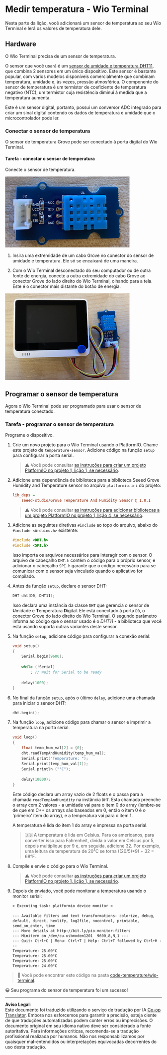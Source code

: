 <!--
CO_OP_TRANSLATOR_METADATA:
{
  "original_hash": "59263d094f20b302053888cd236880c3",
  "translation_date": "2025-08-28T04:14:15+00:00",
  "source_file": "2-farm/lessons/1-predict-plant-growth/wio-terminal-temp.md",
  "language_code": "br"
}
-->
# Medir temperatura - Wio Terminal

Nesta parte da lição, você adicionará um sensor de temperatura ao seu Wio Terminal e lerá os valores de temperatura dele.

## Hardware

O Wio Terminal precisa de um sensor de temperatura.

O sensor que você usará é um [sensor de umidade e temperatura DHT11](https://www.seeedstudio.com/Grove-Temperature-Humidity-Sensor-DHT11.html), que combina 2 sensores em um único dispositivo. Este sensor é bastante popular, com vários modelos disponíveis comercialmente que combinam temperatura, umidade e, às vezes, pressão atmosférica. O componente do sensor de temperatura é um termistor de coeficiente de temperatura negativo (NTC), um termistor cuja resistência diminui à medida que a temperatura aumenta.

Este é um sensor digital, portanto, possui um conversor ADC integrado para criar um sinal digital contendo os dados de temperatura e umidade que o microcontrolador pode ler.

### Conectar o sensor de temperatura

O sensor de temperatura Grove pode ser conectado à porta digital do Wio Terminal.

#### Tarefa - conectar o sensor de temperatura

Conecte o sensor de temperatura.

![Um sensor de temperatura Grove](../../../../../translated_images/grove-dht11.07f8eafceee170043efbb53e1d15722bd4e00fbaa9ff74290b57e9f66eb82c17.br.png)

1. Insira uma extremidade de um cabo Grove no conector do sensor de umidade e temperatura. Ele só se encaixará de uma maneira.

1. Com o Wio Terminal desconectado do seu computador ou de outra fonte de energia, conecte a outra extremidade do cabo Grove ao conector Grove do lado direito do Wio Terminal, olhando para a tela. Este é o conector mais distante do botão de energia.

![O sensor de temperatura Grove conectado ao conector do lado direito](../../../../../translated_images/wio-temperature-sensor.2934928f38c7f79a68d24879d2c8986c78244696f931e2e33c293f426ecdc0ad.br.png)

## Programar o sensor de temperatura

Agora o Wio Terminal pode ser programado para usar o sensor de temperatura conectado.

### Tarefa - programar o sensor de temperatura

Programe o dispositivo.

1. Crie um novo projeto para o Wio Terminal usando o PlatformIO. Chame este projeto de `temperature-sensor`. Adicione código na função `setup` para configurar a porta serial.

    > ⚠️ Você pode consultar [as instruções para criar um projeto PlatformIO no projeto 1, lição 1, se necessário](../../../1-getting-started/lessons/1-introduction-to-iot/wio-terminal.md#create-a-platformio-project).

1. Adicione uma dependência de biblioteca para a biblioteca Seeed Grove Humidity and Temperature sensor no arquivo `platformio.ini` do projeto:

    ```ini
    lib_deps =
        seeed-studio/Grove Temperature And Humidity Sensor @ 1.0.1
    ```

    > ⚠️ Você pode consultar [as instruções para adicionar bibliotecas a um projeto PlatformIO no projeto 1, lição 4, se necessário](../../../1-getting-started/lessons/4-connect-internet/wio-terminal-mqtt.md#install-the-wifi-and-mqtt-arduino-libraries).

1. Adicione as seguintes diretivas `#include` ao topo do arquivo, abaixo do `#include <Arduino.h>` existente:

    ```cpp
    #include <DHT.h>
    #include <SPI.h>
    ```

    Isso importa os arquivos necessários para interagir com o sensor. O arquivo de cabeçalho `DHT.h` contém o código para o próprio sensor, e adicionar o cabeçalho `SPI.h` garante que o código necessário para se comunicar com o sensor seja vinculado quando o aplicativo for compilado.

1. Antes da função `setup`, declare o sensor DHT:

    ```cpp
    DHT dht(D0, DHT11);
    ```

    Isso declara uma instância da classe `DHT` que gerencia o sensor de **U**midade e **T**emperatura **D**igital. Ele está conectado à porta `D0`, o conector Grove do lado direito do Wio Terminal. O segundo parâmetro informa ao código que o sensor usado é o *DHT11* - a biblioteca que você está usando suporta outras variantes deste sensor.

1. Na função `setup`, adicione código para configurar a conexão serial:

    ```cpp
    void setup()
    {
        Serial.begin(9600);
    
        while (!Serial)
            ; // Wait for Serial to be ready
    
        delay(1000);
    }
    ```

1. No final da função `setup`, após o último `delay`, adicione uma chamada para iniciar o sensor DHT:

    ```cpp
    dht.begin();
    ```

1. Na função `loop`, adicione código para chamar o sensor e imprimir a temperatura na porta serial:

    ```cpp
    void loop()
    {
        float temp_hum_val[2] = {0};
        dht.readTempAndHumidity(temp_hum_val);
        Serial.print("Temperature: ");
        Serial.print(temp_hum_val[1]);
        Serial.println ("°C");
    
        delay(10000);
    }
    ```

    Este código declara um array vazio de 2 floats e o passa para a chamada `readTempAndHumidity` na instância `DHT`. Esta chamada preenche o array com 2 valores - a umidade vai para o item 0 do array (lembre-se de que em C++ os arrays são baseados em 0, então o item 0 é o 'primeiro' item do array), e a temperatura vai para o item 1.

    A temperatura é lida do item 1 do array e impressa na porta serial.

    > 🇺🇸 A temperatura é lida em Celsius. Para os americanos, para converter isso para Fahrenheit, divida o valor em Celsius por 5, depois multiplique por 9 e, em seguida, adicione 32. Por exemplo, uma leitura de temperatura de 20°C se torna ((20/5)*9) + 32 = 68°F.

1. Compile e envie o código para o Wio Terminal.

    > ⚠️ Você pode consultar [as instruções para criar um projeto PlatformIO no projeto 1, lição 1, se necessário](../../../1-getting-started/lessons/1-introduction-to-iot/wio-terminal.md#write-the-hello-world-app).

1. Depois de enviado, você pode monitorar a temperatura usando o monitor serial:

    ```output
    > Executing task: platformio device monitor <
    
    --- Available filters and text transformations: colorize, debug, default, direct, hexlify, log2file, nocontrol, printable, send_on_enter, time
    --- More details at http://bit.ly/pio-monitor-filters
    --- Miniterm on /dev/cu.usbmodem1201  9600,8,N,1 ---
    --- Quit: Ctrl+C | Menu: Ctrl+T | Help: Ctrl+T followed by Ctrl+H ---
    Temperature: 25.00°C
    Temperature: 25.00°C
    Temperature: 25.00°C
    Temperature: 24.00°C
    ```

> 💁 Você pode encontrar este código na pasta [code-temperature/wio-terminal](../../../../../2-farm/lessons/1-predict-plant-growth/code-temperature/wio-terminal).

😀 Seu programa do sensor de temperatura foi um sucesso!

---

**Aviso Legal**:  
Este documento foi traduzido utilizando o serviço de tradução por IA [Co-op Translator](https://github.com/Azure/co-op-translator). Embora nos esforcemos para garantir a precisão, esteja ciente de que traduções automatizadas podem conter erros ou imprecisões. O documento original em seu idioma nativo deve ser considerado a fonte autoritativa. Para informações críticas, recomenda-se a tradução profissional realizada por humanos. Não nos responsabilizamos por quaisquer mal-entendidos ou interpretações equivocadas decorrentes do uso desta tradução.